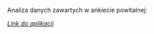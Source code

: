 Analiza danych zawartych w ankiecie powitalnej: 

*[Link do aplikacji](https://myprojects-deployment.streamlit.app/)*